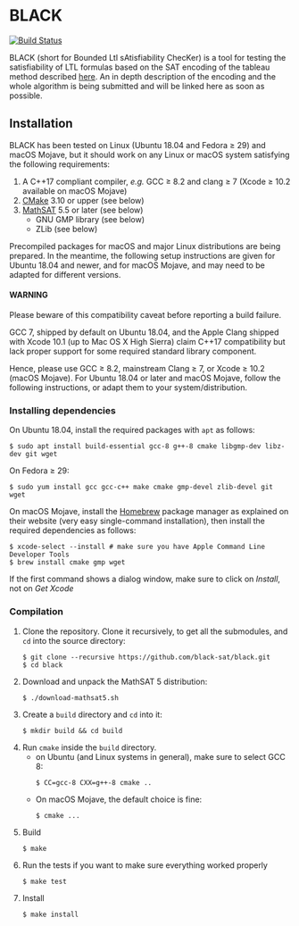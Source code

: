 # BLACK

[![Build Status](https://api.cirrus-ci.com/github/black-sat/black.svg)](https://cirrus-ci.com/github/black-sat/black)

BLACK (short for Bounded Ltl sAtisfiability ChecKer) is a tool for testing the
satisfiability of LTL formulas based on the SAT encoding of the tableau method
described [here][Reynolds]. An in depth description of the encoding and the
whole algorithm is being submitted and will be linked here as soon as possible.

## Installation

BLACK has been tested on Linux (Ubuntu 18.04 and Fedora ≥ 29) and
macOS Mojave, but it should work on any Linux or macOS system satisfying the
following requirements:
1. A C++17 compliant compiler, *e.g.* GCC ≥ 8.2 and clang ≥ 7
    (Xcode ≥ 10.2 available on macOS Mojave)
2. [CMake][CMake] 3.10 or upper (see below)
3. [MathSAT][MathSAT] 5.5 or later (see below)
   * GNU GMP library (see below)
   * ZLib (see below)

Precompiled packages for macOS and major Linux distributions are being prepared.
In the meantime, the following setup instructions are given for Ubuntu 18.04 and
newer, and for macOS Mojave, and may need to be adapted for different versions.

#### WARNING
Please beware of this compatibility caveat before reporting a build failure.

GCC 7, shipped by default on Ubuntu 18.04, and the Apple Clang
shipped with Xcode 10.1 (up to Mac OS X High Sierra) claim C++17
compatibility but lack proper support for some required standard library
component.

Hence, please use GCC ≥ 8.2, mainstream Clang ≥ 7, or Xcode ≥ 10.2
(macOS Mojave). For Ubuntu 18.04 or later and macOS Mojave, follow the
following instructions, or adapt them to your system/distribution.

### Installing dependencies

On Ubuntu 18.04, install the required packages with `apt` as follows:

```
$ sudo apt install build-essential gcc-8 g++-8 cmake libgmp-dev libz-dev git wget
```

On Fedora ≥ 29:

```
$ sudo yum install gcc gcc-c++ make cmake gmp-devel zlib-devel git wget
```

On macOS Mojave, install the [Homebrew] package manager as explained on their
website (very easy single-command installation), then install the required
dependencies as follows:

```
$ xcode-select --install # make sure you have Apple Command Line Developer Tools
$ brew install cmake gmp wget
```

If the first command shows a dialog window, make sure to click on *Install*,
not on *Get Xcode*

### Compilation
1. Clone the repository. Clone it recursively, to get all the submodules, and
   `cd` into the source directory:
   ```
   $ git clone --recursive https://github.com/black-sat/black.git
   $ cd black
   ```
2. Download and unpack the MathSAT 5 distribution:
   ```
   $ ./download-mathsat5.sh
   ```
1. Create a `build` directory and `cd` into it:
   ```
   $ mkdir build && cd build
   ```
2. Run `cmake` inside the `build` directory.
   * on Ubuntu (and Linux systems in general), make sure to select GCC 8:  
      ```
      $ CC=gcc-8 CXX=g++-8 cmake ..
      ```
   * On macOS Mojave, the default choice is fine:  
      ```
      $ cmake ...
      ```
3. Build
   ```
   $ make
   ```
4. Run the tests if you want to make sure everything worked properly  
   ```
   $ make test
   ```
5. Install  
   ```
   $ make install
   ```

[Reynolds]: https://arxiv.org/abs/1609.04102
[CMake]: https://cmake.org
[MathSAT]: http://mathsat.fbk.eu
[Homebrew]: https://brew.sh
